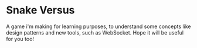 # Snake Versus

A game i'm making for learning purposes, to understand some concepts like design patterns and new tools, such as WebSocket. Hope it will be useful for you too!
